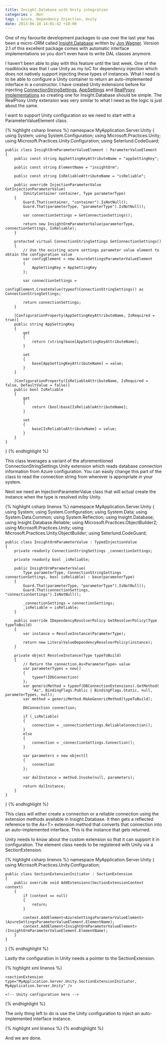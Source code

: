```yaml
---
title: Insight.Database with Unity integration
categories : .Net
tags : Azure, Dependency Injection, Unity
date: 2013-06-18 14:01:42 +10:00
---
```


One of my favourite development packages to use over the last year has been a micro-ORM called [Insight.Database][0] written by [Jon Wagner][1]. Version 2.1 of this excellent package comes with automatic interface implementations so you don’t even have to write DAL classes anymore. 

I haven’t been able to play with this feature until the last week. One of the roadblocks was that I use Unity as my IoC for dependency injection which does not natively support injecting these types of instances. What I need is to be able to configure a Unity container to return an auto-implemented interface in a constructor. I have created Unity extensions before for injecting [ConnectionStringSettings][2], [AppSettings][3] and [RealProxy implementations][4] so creating one for Insight.Database should be simple. The RealProxy Unity extension was very similar to what I need as the logic is just about the same.

I want to support Unity configuration so we need to start with a ParameterValueElement class.

{% highlight csharp linenos %}
namespace MyApplication.Server.Unity
{
    using System;
    using System.Configuration;
    using Microsoft.Practices.Unity;
    using Microsoft.Practices.Unity.Configuration;
    using Seterlund.CodeGuard;
    
    public class InsightOrmParameterValueElement : ParameterValueElement
    {
        public const string AppSettingKeyAttributeName = "appSettingKey";
    
        public const string ElementName = "insightOrm";
    
        public const string IsReliableAttributeName = "isReliable";
    
        public override InjectionParameterValue GetInjectionParameterValue(
            IUnityContainer container, Type parameterType)
        {
            Guard.That(container, "container").IsNotNull();
            Guard.That(parameterType, "parameterType").IsNotNull();
    
            var connectionSettings = GetConnectionSettings();
    
            return new InsightOrmParameterValue(parameterType, connectionSettings, IsReliable);
        }
    
        protected virtual ConnectionStringSettings GetConnectionSettings()
        {
            // Use the existing azure settings parameter value element to obtain the configuration value
            var configElement = new AzureSettingsParameterValueElement
            {
                AppSettingKey = AppSettingKey
            };
    
            var connectionSettings =
                configElement.CreateValue(typeof(ConnectionStringSettings)) as ConnectionStringSettings;
    
            return connectionSettings;
        }
    
        [ConfigurationProperty(AppSettingKeyAttributeName, IsRequired = true)]
        public string AppSettingKey
        {
            get
            {
                return (string)base[AppSettingKeyAttributeName];
            }
    
            set
            {
                base[AppSettingKeyAttributeName] = value;
            }
        }
    
        [ConfigurationProperty(IsReliableAttributeName, IsRequired = false, DefaultValue = false)]
        public bool IsReliable
        {
            get
            {
                return (bool)base[IsReliableAttributeName];
            }
    
            set
            {
                base[IsReliableAttributeName] = value;
            }
        }
    }
}
{% endhighlight %}

This class leverages a variant of the aforementioned ConnectionStringSettings Unity extension which reads database connection information from Azure configuration. You can easily change this part of the class to read the connection string from wherever is appropriate in your system.

Next we need an InjectionParameterValue class that will actual create the instance when the type is resolved in/by Unity.

{% highlight csharp linenos %}
namespace MyApplication.Server.Unity
{
    using System;
    using System.Configuration;
    using System.Data;
    using System.Data.Common;
    using System.Reflection;
    using Insight.Database;
    using Insight.Database.Reliable;
    using Microsoft.Practices.ObjectBuilder2;
    using Microsoft.Practices.Unity;
    using Microsoft.Practices.Unity.ObjectBuilder;
    using Seterlund.CodeGuard;
    
    public class InsightOrmParameterValue : TypedInjectionValue
    {
        private readonly ConnectionStringSettings _connectionSettings;
    
        private readonly bool _isReliable;
    
        public InsightOrmParameterValue(
            Type parameterType, ConnectionStringSettings connectionSettings, bool isReliable) : base(parameterType)
        {
            Guard.That(parameterType, "parameterType").IsNotNull();
            Guard.That(connectionSettings, "connectionSettings").IsNotNull();
    
            _connectionSettings = connectionSettings;
            _isReliable = isReliable;
        }
    
        public override IDependencyResolverPolicy GetResolverPolicy(Type typeToBuild)
        {
            var instance = ResolveInstance(ParameterType);
    
            return new LiteralValueDependencyResolverPolicy(instance);
        }
    
        private object ResolveInstance(Type typeToBuild)
        {
            // Return the connection.As<ParameterType> value
            var parameterTypes = new[]
            {
                typeof(IDbConnection)
            };
            var genericMethod = typeof(DBConnectionExtensions).GetMethod(
                "As", BindingFlags.Public | BindingFlags.Static, null, parameterTypes, null);
            var method = genericMethod.MakeGenericMethod(typeToBuild);
    
            DbConnection connection;
    
            if (_isReliable)
            {
                connection = _connectionSettings.ReliableConnection();
            }
            else
            {
                connection = _connectionSettings.Connection();
            }
    
            var parameters = new object[]
            {
                connection
            };
    
            var dalInstance = method.Invoke(null, parameters);
    
            return dalInstance;
        }
    }
}
{% endhighlight %}

This class will either create a connection or a reliable connection using the extension methods available in Insight.Database. It then gets a reflected reference to the As&lt;T&gt; extension method that converts that connection into an auto-implemented interface. This is the instance that gets returned.

Unity needs to know about the custom extension so that it can support it in configuration. The element class needs to be registered with Unity via a SectionExtension.

{% highlight csharp linenos %}
namespace MyApplication.Server.Unity
{
    using Microsoft.Practices.Unity.Configuration;
    
    public class SectionExtensionInitiator : SectionExtension
    {
        public override void AddExtensions(SectionExtensionContext context)
        {
            if (context == null)
            {
                return;
            }
    
            context.AddElement<AzureSettingsParameterValueElement>(AzureSettingsParameterValueElement.ElementName);
            context.AddElement<InsightOrmParameterValueElement>(InsightOrmParameterValueElement.ElementName);
        }
    }
}
{% endhighlight %}

Lastly the configuration in Unity needs a pointer to the SectionExtension.

{% highlight xml linenos %}
<?xml version="1.0"?>
<unity>
    
    <sectionExtension type="MyApplication.Server.Unity.SectionExtensionInitiator, MyApplication.Server.Unity" />
    
    <!-- Unity configuration here -->
    
</unity>
{% endhighlight %}

The only thing left to do is use the Unity configuration to inject an auto-implemented interface instance.

{% highlight xml linenos %}
<register type="MyApplication.Server.BusinessContracts.IAccountManager, MyApplication.Server.BusinessContracts"
            mapTo="MyApplication.Server.Business.AccountManager, MyApplication.Server.Business">
    <constructor>
    <param name="store">
        <dependency />
    </param>
    <param name="verificationStore">
        <insightOrm appSettingKey="MyDatabaseConnectionConfigurationKey" isReliable="true" />
    </param>
    </constructor>
</register>
{% endhighlight %}

And we are done.

[0]: https://github.com/jonwagner/Insight.Database
[1]: http://code.jonwagner.com/
[2]: /2010/07/05/connectionstringsettings-parameter-injection-in-unity/
[3]: /2010/04/23/appsetting-parameter-injection-in-unity-2/
[4]: http://neovolve.codeplex.com/SourceControl/latest#1420795
